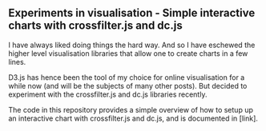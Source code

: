 ## Experiments in visualisation - Simple interactive charts with crossfilter.js and dc.js ## 

I have always liked doing things the hard way. And so I have eschewed the higher level visualisation libraries that allow one to create charts in a few lines.

D3.js has hence been the tool of my choice for online visualisation for a while now (and will be the subjects of many other posts). But decided to experiment with the crossfilter.js and dc.js libraries recently.

The code in this repository provides a simple overview of how to setup up an interactive chart with crossfilter.js and dc.js, and is documented in [link].
